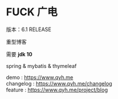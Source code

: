 # FUCK 广电


版本：6.1 RELEASE

重型博客

需要 **jdk 10**

spring & mybatis & thymeleaf

demo : https://www.qyh.me  
changelog : https://www.qyh.me/changelog  
feature : https://www.qyh.me/project/blog  
